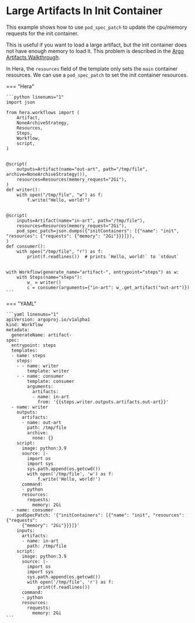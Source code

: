 # Large Artifacts In Init Container



This example shows how to use `pod_spec_patch` to update the cpu/memory requests for the init container.

This is useful if you want to load a large artifact, but the init container does not have enough memory to load it. This
problem is described in the
[Argo Artifacts Walkthrough](https://argo-workflows.readthedocs.io/en/stable/walk-through/artifacts/).

In Hera, the `resources` field of the template only sets the `main` container resources. We can use a `pod_spec_patch`
to set the init container resources.


=== "Hera"

    ```python linenums="1"
    import json

    from hera.workflows import (
        Artifact,
        NoneArchiveStrategy,
        Resources,
        Steps,
        Workflow,
        script,
    )


    @script(
        outputs=Artifact(name="out-art", path="/tmp/file", archive=NoneArchiveStrategy()),
        resources=Resources(memory_request="2Gi"),
    )
    def writer():
        with open("/tmp/file", "w") as f:
            f.write("Hello, world!")


    @script(
        inputs=Artifact(name="in-art", path="/tmp/file"),
        resources=Resources(memory_request="2Gi"),
        pod_spec_patch=json.dumps({"initContainers": [{"name": "init", "resources": {"requests": {"memory": "2Gi"}}}]}),
    )
    def consumer():
        with open("/tmp/file", "r") as f:
            print(f.readlines())  # prints `Hello, world!` to `stdout`


    with Workflow(generate_name="artifact-", entrypoint="steps") as w:
        with Steps(name="steps"):
            w_ = writer()
            c = consumer(arguments={"in-art": w_.get_artifact("out-art")})
    ```

=== "YAML"

    ```yaml linenums="1"
    apiVersion: argoproj.io/v1alpha1
    kind: Workflow
    metadata:
      generateName: artifact-
    spec:
      entrypoint: steps
      templates:
      - name: steps
        steps:
        - - name: writer
            template: writer
        - - name: consumer
            template: consumer
            arguments:
              artifacts:
              - name: in-art
                from: '{{steps.writer.outputs.artifacts.out-art}}'
      - name: writer
        outputs:
          artifacts:
          - name: out-art
            path: /tmp/file
            archive:
              none: {}
        script:
          image: python:3.9
          source: |-
            import os
            import sys
            sys.path.append(os.getcwd())
            with open('/tmp/file', 'w') as f:
                f.write('Hello, world!')
          command:
          - python
          resources:
            requests:
              memory: 2Gi
      - name: consumer
        podSpecPatch: '{"initContainers": [{"name": "init", "resources": {"requests":
          {"memory": "2Gi"}}}]}'
        inputs:
          artifacts:
          - name: in-art
            path: /tmp/file
        script:
          image: python:3.9
          source: |-
            import os
            import sys
            sys.path.append(os.getcwd())
            with open('/tmp/file', 'r') as f:
                print(f.readlines())
          command:
          - python
          resources:
            requests:
              memory: 2Gi
    ```

